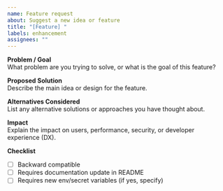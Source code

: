 ```yaml
---
name: Feature request
about: Suggest a new idea or feature
title: "[Feature] "
labels: enhancement
assignees: ""
---
```


**Problem / Goal**  
What problem are you trying to solve, or what is the goal of this feature?

**Proposed Solution**  
Describe the main idea or design for the feature.

**Alternatives Considered**  
List any alternative solutions or approaches you have thought about.

**Impact**  
Explain the impact on users, performance, security, or developer experience (DX).

**Checklist**
- [ ] Backward compatible  
- [ ] Requires documentation update in README  
- [ ] Requires new env/secret variables (if yes, specify)
